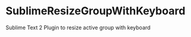 SublimeResizeGroupWithKeyboard
==============================

Sublime Text 2 Plugin to resize active group with keyboard
